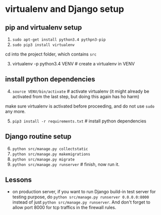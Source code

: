 # virtualenv and Django setup

## pip and virtualenv setup
1. `sudo apt-get install python3.4 pythpn3-pip`
2. `sudo pip3 install virtualenv`

cd into the project folder, which contains `src`

3. virtualenv -p python3.4 VENV # create a virtualenv in VENV

## install python dependencies
4. `source VENV/bin/activate` # activate virtualenv (it might already be activated from the last step, but doing this again has ho harm)

make sure virtualenv is activated before proceeding, and do not use `sudo` any more.

5. `pip3 install -r requirements.txt` # install python dependencies

## Django routine setup
6. `python src/manage.py collectstatic`
7. `python src/manage.py makemigrations`
8. `python src/manage.py migrate`
9. `python src/manage.py runserver` # finish, now run it.

## Lessons
* on production server, if you want to run Django build-in test server for testing purpose, do `python src/manage.py runserver 0.0.0.0:8000` instead of just  `python src/manage.py runserver`. And don't forget to allow port 8000 for tcp traffics in the firewall rules.


